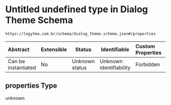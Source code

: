 # Untitled undefined type in Dialog Theme Schema

```txt
https://legytma.com.br/schema/dialog_theme.schema.json#/properties
```




| Abstract            | Extensible | Status         | Identifiable            | Custom Properties | Additional Properties | Access Restrictions | Defined In                                                                              |
| :------------------ | ---------- | -------------- | ----------------------- | :---------------- | --------------------- | ------------------- | --------------------------------------------------------------------------------------- |
| Can be instantiated | No         | Unknown status | Unknown identifiability | Forbidden         | Allowed               | none                | [dialog_theme.schema.json\*](../schema/dialog_theme.schema.json "open original schema") |

## properties Type

unknown
